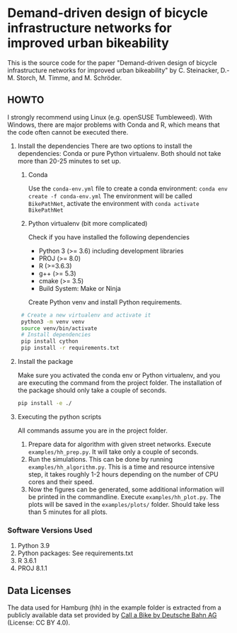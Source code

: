 # Demand-driven design of bicycle infrastructure networks for improved urban bikeability

This is the source code for the paper "Demand-driven design of bicycle infrastructure networks for improved urban bikeability" by C. Steinacker, D.-M. Storch, M. Timme, and M. Schröder.

## HOWTO

I strongly recommend using Linux (e.g. openSUSE Tumbleweed). With Windows, there are major problems with Conda and R, which means that the code often cannot be executed there.

1. Install the dependencies 
There are two options to install the dependencies: Conda or pure Python virtualenv. Both should not take more than 20-25 minutes to set up.
   1. Conda

      Use the `conda-env.yml` file to create a conda environment: `conda env create -f conda-env.yml`
      The environment will be called `BikePathNet`, activate the environment with `conda activate BikePathNet`

   2. Python virtualenv (bit more complicated)
   
      Check if you have installed the following dependencies
      * Python 3 (>= 3.6) including development libraries
      * PROJ (>= 8.0)
      * R (>=3.6.3)
      * g++ (>= 5.3)
      * cmake (>= 3.5)
      * Build System: Make or Ninja
   
      Create Python venv and install Python requirements.
   ```bash
    # Create a new virtualenv and activate it
    python3 -m venv venv
    source venv/bin/activate
    # Install dependencies
    pip install cython
    pip install -r requirements.txt
    ```
2. Install the package

   Make sure you activated the conda env or Python virtualenv, and you are executing the command from the project folder.
   The installation of the package should only take a couple of seconds.
   ````bash
   pip install -e ./
   ````

3. Executing the python scripts
   
   All commands assume you are in the project folder.
   1. Prepare data for algorithm with given street networks. Execute `examples/hh_prep.py`. It will take only a couple of seconds.
   2. Run the simulations. This can be done by running `examples/hh_algorithm.py`. This is a time and resource intensive step, it takes roughly 1-2 hours depending on the number of CPU cores and their speed. 
   3. Now the figures can be generated, some additional information will be printed in the commandline. Execute `examples/hh_plot.py`. The plots will be saved in the `examples/plots/` folder. Should take less than 5 minutes for all plots.


### Software Versions Used
   1. Python 3.9
   2. Python packages: See requirements.txt
   3. R 3.6.1
   4. PROJ 8.1.1


## Data Licenses
The data used for Hamburg (hh) in the example folder is extracted from a publicly available data set provided 
by [Call a Bike by Deutsche Bahn AG](https://data.deutschebahn.com/dataset/data-call-a-bike) (License: CC BY 4.0).
